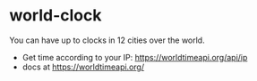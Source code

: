 # world-clock
You can have up to clocks in 12 cities over the world.
- Get time according to your IP: https://worldtimeapi.org/api/ip
- docs at https://worldtimeapi.org/
